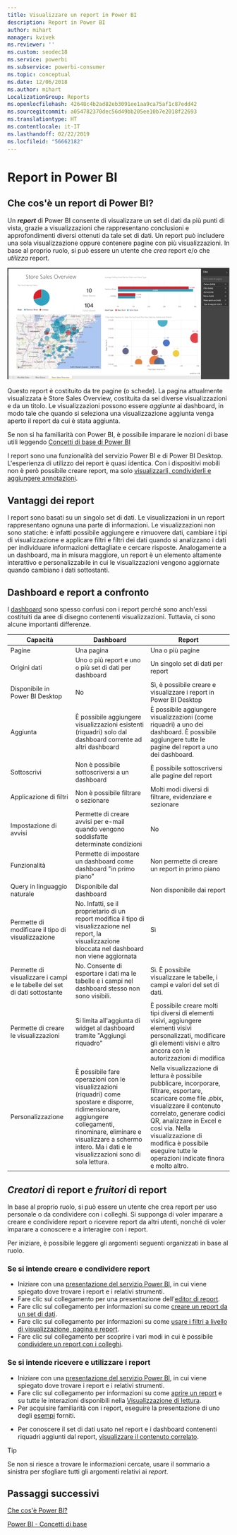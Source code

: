 ```yaml
---
title: Visualizzare un report in Power BI
description: Report in Power BI
author: mihart
manager: kvivek
ms.reviewer: ''
ms.custom: seodec18
ms.service: powerbi
ms.subservice: powerbi-consumer
ms.topic: conceptual
ms.date: 12/06/2018
ms.author: mihart
LocalizationGroup: Reports
ms.openlocfilehash: 42648c4b2ad82eb3091ee1aa9ca75af1c87edd42
ms.sourcegitcommit: a054782370dec56d49bb205ee10b7e2018f22693
ms.translationtype: HT
ms.contentlocale: it-IT
ms.lasthandoff: 02/22/2019
ms.locfileid: "56662182"
---
```

# <a name="reports-in-power-bi"></a>Report in Power BI
## <a name="what-is-a-power-bi-report"></a>Che cos'è un report di Power BI?
Un ***report*** di Power BI consente di visualizzare un set di dati da più punti di vista, grazie a visualizzazioni che rappresentano conclusioni e approfondimenti diversi ottenuti da tale set di dati.  Un report può includere una sola visualizzazione oppure contenere pagine con più visualizzazioni. In base al proprio ruolo, si può essere un utente che *crea* report e/o che *utilizza* report.

![Pagina del report](./media/end-user-reports/reportview.png)

Questo report è costituito da tre pagine (o schede). La pagina attualmente visualizzata è Store Sales Overview, costituita da sei diverse visualizzazioni e da un titolo. Le visualizzazioni possono essere *aggiunte* ai dashboard, in modo tale che quando si seleziona una visualizzazione aggiunta venga aperto il report da cui è stata aggiunta.

Se non si ha familiarità con Power BI, è possibile imparare le nozioni di base utili leggendo [Concetti di base di Power BI](end-user-basic-concepts.md)

I report sono una funzionalità del servizio Power BI e di Power BI Desktop. L'esperienza di utilizzo dei report è quasi identica. Con i dispositivi mobili non è però possibile creare report, ma solo [visualizzarli, condividerli e aggiungere annotazioni](mobile/mobile-reports-in-the-mobile-apps.md).

## <a name="advantages-of-reports"></a>Vantaggi dei report
I report sono basati su un singolo set di dati. Le visualizzazioni in un report rappresentano ognuna una parte di informazioni. Le visualizzazioni non sono statiche: è infatti possibile aggiungere e rimuovere dati, cambiare i tipi di visualizzazione e applicare filtri e filtri dei dati quando si analizzano i dati per individuare informazioni dettagliate e cercare risposte. Analogamente a un dashboard, ma in misura maggiore, un report è un elemento altamente interattivo e personalizzabile in cui le visualizzazioni vengono aggiornate quando cambiano i dati sottostanti.

## <a name="dashboards-versus-reports"></a>Dashboard e report a confronto
I [dashboard](end-user-dashboards.md) sono spesso confusi con i report perché sono anch'essi costituiti da aree di disegno contenenti visualizzazioni. Tuttavia, ci sono alcune importanti differenze.  

| **Capacità** | **Dashboard** | **Report** |
| --- | --- | --- |
| Pagine |Una pagina |Una o più pagine |
| Origini dati |Uno o più report e uno o più set di dati per dashboard |Un singolo set di dati per report |
| Disponibile in Power BI Desktop |No |Sì, è possibile creare e visualizzare i report in Power BI Desktop |
| Aggiunta |È possibile aggiungere visualizzazioni esistenti (riquadri) solo dal dashboard corrente ad altri dashboard |È possibile aggiungere visualizzazioni (come riquadri) a uno dei dashboard. È possibile aggiungere tutte le pagine del report a uno dei dashboard. |
| Sottoscrivi |Non è possibile sottoscriversi a un dashboard |È possibile sottoscriversi alle pagine del report |
| Applicazione di filtri |Non è possibile filtrare o sezionare |Molti modi diversi di filtrare, evidenziare e sezionare |
| Impostazione di avvisi |Permette di creare avvisi per e-mail quando vengono soddisfatte determinate condizioni |No |
| Funzionalità |Permette di impostare un dashboard come dashboard "in primo piano" |Non permette di creare un report in primo piano |
| Query in linguaggio naturale |Disponibile dal dashboard |Non disponibile dai report |
| Permette di modificare il tipo di visualizzazione |No. Infatti, se il proprietario di un report modifica il tipo di visualizzazione nel report, la visualizzazione bloccata nel dashboard non viene aggiornata |Sì |
| Permette di visualizzare i campi e le tabelle del set di dati sottostante |No. Consente di esportare i dati ma le tabelle e i campi nel dashboard stesso non sono visibili. |Sì. È possibile visualizzare le tabelle, i campi e valori del set di dati. |
| Permette di creare le visualizzazioni |Si limita all'aggiunta di widget al dashboard tramite "Aggiungi riquadro" |È possibile creare molti tipi diversi di elementi visivi, aggiungere elementi visivi personalizzati, modificare gli elementi visivi e altro ancora con le autorizzazioni di modifica |
| Personalizzazione |È possibile fare operazioni con le visualizzazioni (riquadri) come spostare e disporre, ridimensionare, aggiungere collegamenti, rinominare, eliminare e visualizzare a schermo intero. Ma i dati e le visualizzazioni sono di sola lettura. |Nella visualizzazione di lettura è possibile pubblicare, incorporare, filtrare, esportare, scaricare come file .pbix, visualizzare il contenuto correlato, generare codici QR, analizzare in Excel e così via.  Nella visualizzazione di modifica è possibile eseguire tutte le operazioni indicate finora e molto altro. |

## <a name="report-creators-and-report-consumers"></a>***Creatori*** di report e ***fruitori*** di report
In base al proprio ruolo, si può essere un utente che crea report per uso personale o da condividere con i colleghi. Si supponga di voler imparare a creare e condividere report o ricevere report da altri utenti, nonché di voler imparare a conoscere e a interagire con i report.

Per iniziare, è possibile leggere gli argomenti seguenti organizzati in base al ruolo.

### <a name="if-you-will-be-creating-and-sharing-reports"></a>Se si intende creare e condividere report
* Iniziare con una [presentazione del servizio Power BI](end-user-basic-concepts.md), in cui viene spiegato dove trovare i report e i relativi strumenti.
* Fare clic sul collegamento per una presentazione dell'[editor di report](../service-the-report-editor-take-a-tour.md).
* Fare clic sul collegamento per informazioni su come [creare un report da un set di dati](../service-report-create-new.md).
* Fare clic sul collegamento per informazioni su come [usare i filtri a livello di visualizzazione, pagina e report](end-user-report-filter.md).
* Fare clic sul collegamento per scoprire i vari modi in cui è possibile [condividere un report con i colleghi](../service-share-dashboards.md).

### <a name="if-you-will-be-receiving-and-consuming-reports"></a>Se si intende ricevere e utilizzare i report
* Iniziare con una [presentazione del servizio Power BI](end-user-basic-concepts.md), in cui viene spiegato dove trovare i report e i relativi strumenti.
* Fare clic sul collegamento per informazioni su come [aprire un report](end-user-report-open.md) e su tutte le interazioni disponibili nella [Visualizzazione di lettura](end-user-reading-view.md).
* Per acquisire familiarità con i report, eseguire la presentazione di uno degli [esempi](../sample-tutorial-connect-to-the-samples.md) forniti.  
<!--* Don't need the report any more? You can [remove it](../service-delete.md).-->
* Per conoscere il set di dati usato nel report e i dashboard contenenti riquadri aggiunti dal report, [visualizzare il contenuto correlato](end-user-related.md).

> [!TIP]
> Se non si riesce a trovare le informazioni cercate, usare il sommario a sinistra per sfogliare tutti gli argomenti relativi ai *report*.
> 
> 

## <a name="next-steps"></a>Passaggi successivi
[Che cos'è Power BI?](../power-bi-overview.md) 

[Power BI - Concetti di base](end-user-basic-concepts.md)

